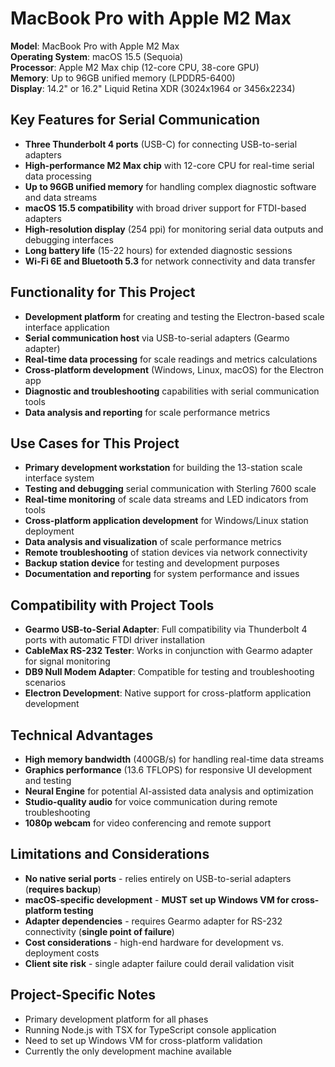 # MacBook Pro with Apple M2 Max

**Model**: MacBook Pro with Apple M2 Max  
**Operating System**: macOS 15.5 (Sequoia)  
**Processor**: Apple M2 Max chip (12-core CPU, 38-core GPU)  
**Memory**: Up to 96GB unified memory (LPDDR5-6400)  
**Display**: 14.2" or 16.2" Liquid Retina XDR (3024x1964 or 3456x2234)

## Key Features for Serial Communication
- **Three Thunderbolt 4 ports** (USB-C) for connecting USB-to-serial adapters
- **High-performance M2 Max chip** with 12-core CPU for real-time serial data processing
- **Up to 96GB unified memory** for handling complex diagnostic software and data streams
- **macOS 15.5 compatibility** with broad driver support for FTDI-based adapters
- **High-resolution display** (254 ppi) for monitoring serial data outputs and debugging interfaces
- **Long battery life** (15-22 hours) for extended diagnostic sessions
- **Wi-Fi 6E and Bluetooth 5.3** for network connectivity and data transfer

## Functionality for This Project
- **Development platform** for creating and testing the Electron-based scale interface application
- **Serial communication host** via USB-to-serial adapters (Gearmo adapter)
- **Real-time data processing** for scale readings and metrics calculations
- **Cross-platform development** (Windows, Linux, macOS) for the Electron app
- **Diagnostic and troubleshooting** capabilities with serial communication tools
- **Data analysis and reporting** for scale performance metrics

## Use Cases for This Project
- **Primary development workstation** for building the 13-station scale interface system
- **Testing and debugging** serial communication with Sterling 7600 scale
- **Real-time monitoring** of scale data streams and LED indicators from tools
- **Cross-platform application development** for Windows/Linux station deployment
- **Data analysis and visualization** of scale performance metrics
- **Remote troubleshooting** of station devices via network connectivity
- **Backup station device** for testing and development purposes
- **Documentation and reporting** for system performance and issues

## Compatibility with Project Tools
- **Gearmo USB-to-Serial Adapter**: Full compatibility via Thunderbolt 4 ports with automatic FTDI driver installation
- **CableMax RS-232 Tester**: Works in conjunction with Gearmo adapter for signal monitoring
- **DB9 Null Modem Adapter**: Compatible for testing and troubleshooting scenarios
- **Electron Development**: Native support for cross-platform application development

## Technical Advantages
- **High memory bandwidth** (400GB/s) for handling real-time data streams
- **Graphics performance** (13.6 TFLOPS) for responsive UI development and testing
- **Neural Engine** for potential AI-assisted data analysis and optimization
- **Studio-quality audio** for voice communication during remote troubleshooting
- **1080p webcam** for video conferencing and remote support

## Limitations and Considerations
- **No native serial ports** - relies entirely on USB-to-serial adapters (**requires backup**)
- **macOS-specific development** - **MUST set up Windows VM for cross-platform testing**
- **Adapter dependencies** - requires Gearmo adapter for RS-232 connectivity (**single point of failure**)
- **Cost considerations** - high-end hardware for development vs. deployment costs
- **Client site risk** - single adapter failure could derail validation visit

## Project-Specific Notes
- Primary development platform for all phases
- Running Node.js with TSX for TypeScript console application
- Need to set up Windows VM for cross-platform validation
- Currently the only development machine available